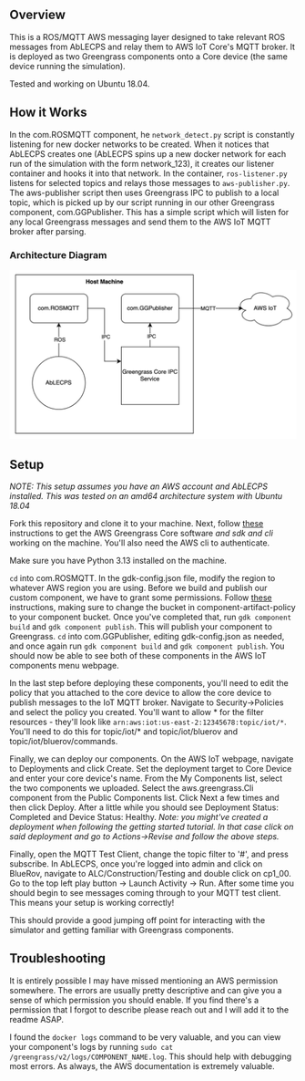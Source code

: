 ## Overview
This is a ROS/MQTT AWS messaging layer designed to take relevant ROS messages from AbLECPS and relay them to AWS IoT Core's MQTT broker. It is deployed as two Greengrass components onto a Core device (the same device running the simulation).

Tested and working on Ubuntu 18.04.

## How it Works
In the com.ROSMQTT component, he `network_detect.py` script is constantly listening for new docker networks to be created. When it notices that AbLECPS creates one (AbLECPS spins up a new docker network for each run of the simulation with the form network_123), it creates our listener container and hooks it into that network. In the container, `ros-listener.py` listens for selected topics and relays those messages to `aws-publisher.py`. The aws-publisher script then uses Greengrass IPC to publish to a local topic, which is picked up by our script running in our other Greengrass component, com.GGPublisher. This has a simple script which will listen for any local Greengrass messages and send them to the AWS IoT MQTT broker after parsing.

### Architecture Diagram
![Architecture Diagram](arch.png "Architecture Diagram")

## Setup
*NOTE: This setup assumes you have an AWS account and AbLECPS installed. This was tested on an amd64 architecture system with Ubuntu 18.04*

Fork this repository and clone it to your machine. Next, follow [these](https://docs.aws.amazon.com/greengrass/v2/developerguide/getting-started.html) instructions to get the AWS Greengrass Core software _and sdk and cli_ working on the machine. You'll also need the AWS cli to authenticate.

Make sure you have Python 3.13 installed on the machine. 

`cd` into com.ROSMQTT. In the gdk-config.json file, modify the region to whatever AWS region you are using. Before we build and publish our custom component, we have to grant some permissions. Follow [these](https://docs.aws.amazon.com/greengrass/v2/developerguide/device-service-role.html#device-service-role-access-s3-bucket) instructions, making sure to change the bucket in component-artifact-policy to your component bucket. Once you've completed that, run `gdk component build` and `gdk component publish`. This will publish your component to Greengrass. `cd` into com.GGPublisher, editing gdk-config.json as needed, and once again run `gdk component build` and `gdk component publish`. You should now be able to see both of these components in the AWS IoT components menu webpage. 

In the last step before deploying these components, you'll need to edit the policy that you attached to the core device to allow the core device to publish messages to the IoT MQTT broker. Navigate to Security->Policies and select the policy you created. You'll want to allow * for the filter resources - they'll look like `arn:aws:iot:us-east-2:12345678:topic/iot/*`. You'll need to do this for topic/iot/* and topic/iot/bluerov and topic/iot/bluerov/commands.

Finally, we can deploy our components. On the AWS IoT webpage, navigate to Deployments and click Create. Set the deployment target to Core Device and enter your core device's name. From the My Components list, select the two components we uploaded. Select the aws.greengrass.Cli component from the Public Components list. Click Next a few times and then click Deploy. After a little while you should see Deployment Status: Completed and Device Status: Healthy. *Note: you might've created a deployment when following the getting started tutorial. In that case click on said deployment and go to Actions->Revise and follow the above steps.*

Finally, open the MQTT Test Client, change the topic filter to '#', and press subscribe. In AbLECPS, once you're logged into admin and click on BlueRov, navigate to ALC/Construction/Testing and double click on cp1_00. Go to the top left play button -> Launch Activity -> Run. After some time you should begin to see messages coming through to your MQTT test client. This means your setup is working correctly!

This should provide a good jumping off point for interacting with the simulator and getting familiar with Greengrass components.

## Troubleshooting
It is entirely possible I may have missed mentioning an AWS permission somewhere. The errors are usually pretty descriptive and can give you a sense of which permission you should enable. If you find there's a permission that I forgot to describe please reach out and I will add it to the readme ASAP. 

I found the `docker logs` command to be very valuable, and you can view your component's logs by running `sudo cat /greengrass/v2/logs/COMPONENT_NAME.log`. This should help with debugging most errors. As always, the AWS documentation is extremely valuable.